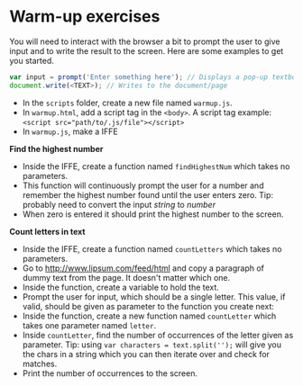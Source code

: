 # Warm-up exercises

You will need to interact with the browser a bit to prompt the user to give input and to write the result to the screen. Here are some examples to get you started. 

```javascript
var input = prompt('Enter something here'); // Displays a pop-up textbox in the browser
document.write(<TEXT>); // Writes to the document/page
```

* In the `scripts` folder, create a new file named `warmup.js`.
* In `warmup.html`, add a script tag in the `<body>`. A script tag example: `<script src="path/to/.js/file"></script>`
* In `warmup.js`, make a IFFE

**Find the highest number**

* Inside the IFFE, create a function named `findHighestNum` which takes no parameters. 
* This function will continuously prompt the user for a number and remember the highest number found until the user enters zero. Tip: probably need to convert the input _string_ to _number_
* When zero is entered it should print the highest number to the screen.

**Count letters in text**

* Inside the IFFE, create a function named `countLetters` which takes no parameters.
* Go to http://www.lipsum.com/feed/html and copy a paragraph of dummy text from the page. It doesn't matter which one.
* Inside the function, create a variable to hold the text.
* Prompt the user for input, which should be a single letter. This value, if valid, should be given as parameter to the function you create next:
* Inside the function, create a new function named `countLetter` which takes one parameter named `letter`.
* Inside `countLetter`, find the number of occurrences of the letter given as parameter. Tip: using `var characters = text.split('');` will give you the chars in a string which you can then iterate over and check for matches.
* Print the number of occurrences to the screen.